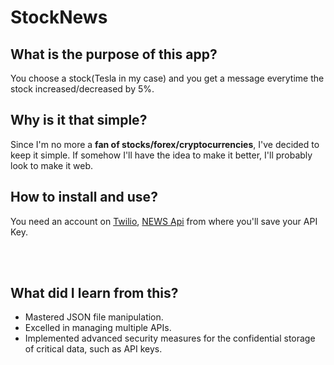 # StockNews

## What is the purpose of this app?

You choose a stock(Tesla in my case) and you get a message everytime the stock increased/decreased by 5%.

## Why is it that simple?

Since I'm no more a **fan of stocks/forex/cryptocurrencies**, I've decided to keep it simple. If somehow I'll have 
the idea to make it better, I'll probably look to make it web.

## How to install and use?

You need an account on [Twilio](https://www.twilio.com/en-us), [NEWS Api](https://newsapi.org/) from where you'll save your API Key.


<br> <br>

## What did I learn from this?

* Mastered JSON file manipulation.
* Excelled in managing multiple APIs.
* Implemented advanced security measures for the confidential storage of critical data, such as API keys.